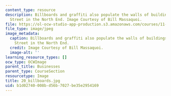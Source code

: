 ```yaml
---
content_type: resource
description: Billboards and graffiti also populate the walls of buildings along Main
  Street in the North End. Image Courtesy of Bill Massaquoi.
file: https://ol-ocw-studio-app-production.s3.amazonaws.com/courses/11-945-springfield-studio-fall-2005/b1d02740008bd56b7027be35e2954169_20_billboards.jpg
file_type: image/jpeg
image_metadata:
  caption: Billboards and graffiti also populate the walls of buildings along Main
    Street in the North End.
  credit: Image Courtesy of Bill Massaquoi.
  image-alt: ''
learning_resource_types: []
ocw_type: OCWImage
parent_title: Businesses
parent_type: CourseSection
resourcetype: Image
title: 20_billboards.jpg
uid: b1d02740-008b-d56b-7027-be35e2954169
---
```


